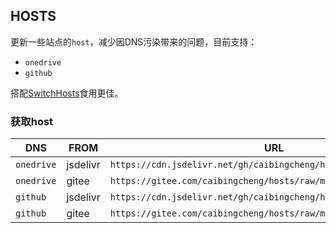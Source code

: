 ## HOSTS

更新一些站点的`host`，减少因DNS污染带来的问题，目前支持：

- `onedrive`
- `github`


搭配[SwitchHosts](https://github.com/oldj/SwitchHosts)食用更佳。

### 获取host


|DNS|FROM|URL|
|---|---|---|
|`onedrive`|jsdelivr|`https://cdn.jsdelivr.net/gh/caibingcheng/hosts@main/dns/onedrive`|
|`onedrive`|gitee|`https://gitee.com/caibingcheng/hosts/raw/main/dns/onedrive`|
|`github`|jsdelivr|`https://cdn.jsdelivr.net/gh/caibingcheng/hosts@main/dns/github`|
|`github`|gitee|`https://gitee.com/caibingcheng/hosts/raw/main/dns/github`|


